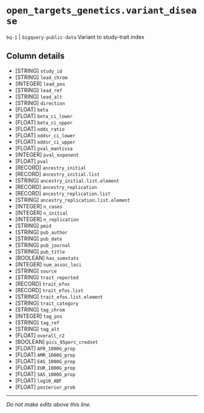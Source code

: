 # `open_targets_genetics.variant_disease`
`bq-1` | `bigquery-public-data`
Variant to study-trait index

## Column details
* [STRING]    `study_id`
* [STRING]    `lead_chrom`
* [INTEGER]   `lead_pos`
* [STRING]    `lead_ref`
* [STRING]    `lead_alt`
* [STRING]    `direction`
* [FLOAT]     `beta`
* [FLOAT]     `beta_ci_lower`
* [FLOAT]     `beta_ci_upper`
* [FLOAT]     `odds_ratio`
* [FLOAT]     `oddsr_ci_lower`
* [FLOAT]     `oddsr_ci_upper`
* [FLOAT]     `pval_mantissa`
* [INTEGER]   `pval_exponent`
* [FLOAT]     `pval`
* [RECORD]    `ancestry_initial`
* [RECORD]    `ancestry_initial.list`
* [STRING]    `ancestry_initial.list.element`
* [RECORD]    `ancestry_replication`
* [RECORD]    `ancestry_replication.list`
* [STRING]    `ancestry_replication.list.element`
* [INTEGER]   `n_cases`
* [INTEGER]   `n_initial`
* [INTEGER]   `n_replication`
* [STRING]    `pmid`
* [STRING]    `pub_author`
* [STRING]    `pub_date`
* [STRING]    `pub_journal`
* [STRING]    `pub_title`
* [BOOLEAN]   `has_sumstats`
* [INTEGER]   `num_assoc_loci`
* [STRING]    `source`
* [STRING]    `trait_reported`
* [RECORD]    `trait_efos`
* [RECORD]    `trait_efos.list`
* [STRING]    `trait_efos.list.element`
* [STRING]    `trait_category`
* [STRING]    `tag_chrom`
* [INTEGER]   `tag_pos`
* [STRING]    `tag_ref`
* [STRING]    `tag_alt`
* [FLOAT]     `overall_r2`
* [BOOLEAN]   `pics_95perc_credset`
* [FLOAT]     `AFR_1000G_prop`
* [FLOAT]     `AMR_1000G_prop`
* [FLOAT]     `EAS_1000G_prop`
* [FLOAT]     `EUR_1000G_prop`
* [FLOAT]     `SAS_1000G_prop`
* [FLOAT]     `log10_ABF`
* [FLOAT]     `posterior_prob`

-------------------------------------------------------------------------------
*Do not make edits above this line.*
